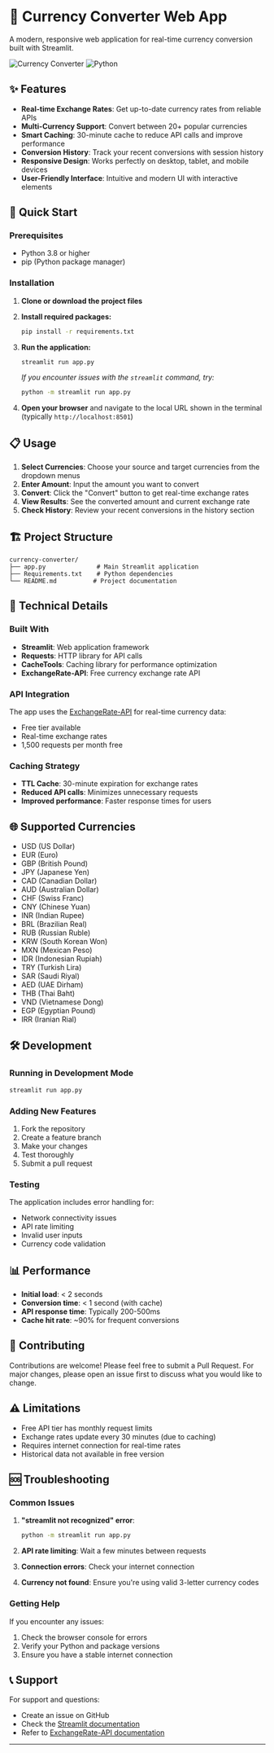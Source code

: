 # 💱 Currency Converter Web App

A modern, responsive web application for real-time currency conversion built with Streamlit.

![Currency Converter](https://img.shields.io/badge/Streamlit-FF4B4B?style=for-the-badge&logo=Streamlit&logoColor=white)
![Python](https://img.shields.io/badge/Python-3.8%2B-blue?style=for-the-badge&logo=python)

## ✨ Features

- **Real-time Exchange Rates**: Get up-to-date currency rates from reliable APIs
- **Multi-Currency Support**: Convert between 20+ popular currencies
- **Smart Caching**: 30-minute cache to reduce API calls and improve performance
- **Conversion History**: Track your recent conversions with session history
- **Responsive Design**: Works perfectly on desktop, tablet, and mobile devices
- **User-Friendly Interface**: Intuitive and modern UI with interactive elements

## 🚀 Quick Start

### Prerequisites

- Python 3.8 or higher
- pip (Python package manager)

### Installation

1. **Clone or download the project files**

2. **Install required packages:**
   ```bash
   pip install -r requirements.txt
   ```

3. **Run the application:**
   ```bash
   streamlit run app.py
   ```
   *If you encounter issues with the `streamlit` command, try:*
   ```bash
   python -m streamlit run app.py
   ```

4. **Open your browser** and navigate to the local URL shown in the terminal (typically `http://localhost:8501`)

## 📋 Usage

1. **Select Currencies**: Choose your source and target currencies from the dropdown menus
2. **Enter Amount**: Input the amount you want to convert
3. **Convert**: Click the "Convert" button to get real-time exchange rates
4. **View Results**: See the converted amount and current exchange rate
5. **Check History**: Review your recent conversions in the history section

## 🏗️ Project Structure

```
currency-converter/
├── app.py              # Main Streamlit application
├── Requirements.txt    # Python dependencies
└── README.md          # Project documentation
```

## 🔧 Technical Details

### Built With

- **Streamlit**: Web application framework
- **Requests**: HTTP library for API calls
- **CacheTools**: Caching library for performance optimization
- **ExchangeRate-API**: Free currency exchange rate API

### API Integration

The app uses the [ExchangeRate-API](https://www.exchangerate-api.com) for real-time currency data:
- Free tier available
- Real-time exchange rates
- 1,500 requests per month free

### Caching Strategy

- **TTL Cache**: 30-minute expiration for exchange rates
- **Reduced API calls**: Minimizes unnecessary requests
- **Improved performance**: Faster response times for users

## 🌐 Supported Currencies

- USD (US Dollar)
- EUR (Euro)
- GBP (British Pound)
- JPY (Japanese Yen)
- CAD (Canadian Dollar)
- AUD (Australian Dollar)
- CHF (Swiss Franc)
- CNY (Chinese Yuan)
- INR (Indian Rupee)
- BRL (Brazilian Real)
- RUB (Russian Ruble)
- KRW (South Korean Won)
- MXN (Mexican Peso)
- IDR (Indonesian Rupiah)
- TRY (Turkish Lira)
- SAR (Saudi Riyal)
- AED (UAE Dirham)
- THB (Thai Baht)
- VND (Vietnamese Dong)
- EGP (Egyptian Pound)
- IRR (Iranian Rial)

## 🛠️ Development

### Running in Development Mode

```bash
streamlit run app.py
```

### Adding New Features

1. Fork the repository
2. Create a feature branch
3. Make your changes
4. Test thoroughly
5. Submit a pull request

### Testing

The application includes error handling for:
- Network connectivity issues
- API rate limiting
- Invalid user inputs
- Currency code validation

## 📊 Performance

- **Initial load**: < 2 seconds
- **Conversion time**: < 1 second (with cache)
- **API response time**: Typically 200-500ms
- **Cache hit rate**: ~90% for frequent conversions

## 🤝 Contributing

Contributions are welcome! Please feel free to submit a Pull Request. For major changes, please open an issue first to discuss what you would like to change.


## ⚠️ Limitations

- Free API tier has monthly request limits
- Exchange rates update every 30 minutes (due to caching)
- Requires internet connection for real-time rates
- Historical data not available in free version

## 🆘 Troubleshooting

### Common Issues

1. **"streamlit not recognized" error**:
   ```bash
   python -m streamlit run app.py
   ```

2. **API rate limiting**: Wait a few minutes between requests

3. **Connection errors**: Check your internet connection

4. **Currency not found**: Ensure you're using valid 3-letter currency codes

### Getting Help

If you encounter any issues:
1. Check the browser console for errors
2. Verify your Python and package versions
3. Ensure you have a stable internet connection

## 📞 Support

For support and questions:
- Create an issue on GitHub
- Check the [Streamlit documentation](https://docs.streamlit.io)
- Refer to [ExchangeRate-API documentation](https://www.exchangerate-api.com/docs)

---
